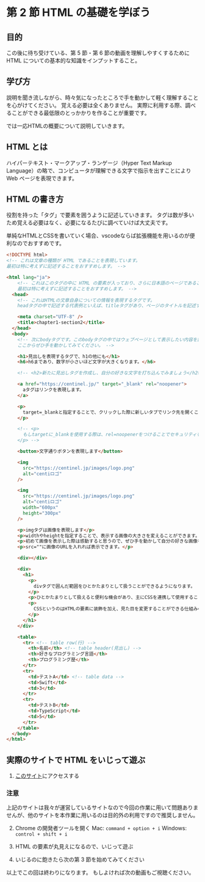 # 第 2 節 HTML の基礎を学ぼう

## 目的

この後に待ち受けている、第 5 節・第 6 節の動画を理解しやすくするために HTML についての基本的な知識をインプットすること。

## 学び方

説明を聞き流しながら、時々気になったところで手を動かして軽く理解することを心がけてください。
覚える必要は全くありません。
実際に利用する際、調べることができる最低限のとっかかりを作ることが重要です。

では一応HTMLの概要について説明していきます。

## HTML とは

ハイパーテキスト・マークアップ・ランゲージ（Hyper Text Markup Language）の略で、コンピュータが理解できる文字で指示を出すことにより Web ページを表現できます。

## HTML の書き方

役割を持った「タグ」で要素を囲うように記述していきます。
タグは数が多いため覚える必要はなく、必要になるたびに調べていけば大丈夫です。

単純なHTMLとCSSを書いていく場合、vscodeならば拡張機能を用いるのが便利なのでおすすめです。

```html
<!DOCTYPE html>
<!-- これは文章の種類が HTML であることを表現しています。
最初は特に考えずに記述することをおすすめします。 -->

<html lang="ja">
    <!-- これはこのタグの中に HTML の要素が入っており、さらに日本語のページであることを表現しています。
    最初は特に考えずに記述することをおすすめします。 -->
  <head>
    <!-- これはHTMLの文章自身についての情報を表現するタグです。
    headタグの中で記述する代表例といえば、titleタグがあり、ページのタイトルを記述することができます。 -->

    <meta charset="UTF-8" />
    <title>chapter1-section2</title>
  </head>
  <body>
    <!-- 次にbodyタグです。このbodyタグの中ではウェブページとして表示したい内容を記述していきます。
    ここからぜひ手を動かしてみてください。 -->

    <h1>見出しを表現するタグで、h1の他にも</h1>
    <h6>h6まであり、数字が小さいほど文字が大きくなります。</h6>

    <!-- <h2>新たに見出しタグを作成し、自分の好きな文字を打ち込んでみましょう</h2> -->

    <a href="https://centinel.jp/" target="_blank" rel="noopener">
      aタグはリンクを表現します。
    </a>

    <p>
      target=_blankと指定することで、クリックした際に新しいタブでリンク先を開くことができます。
    </p>

    <!-- <p>
      もしtargetに_blankを使用する際は、rel=noopenerをつけることでセキュリティを向上させることができるのでおすすめです
    </p> -->

    <button>文字通りボタンを表現します</button>

    <img
      src="https://centinel.jp/images/logo.png"
      alt="centiロゴ"
    />

    <img
      src="https://centinel.jp/images/logo.png"
      alt="centiロゴ"
      width="600px"
      height="300px"
    />

    <p>imgタグは画像を表現します</p>
    <p>widthやheightを指定することで、表示する画像の大きさを変えることができます。</p>
    <p>初めて画像を表示した際は感動すると思うので、ぜひ手を動かして自分の好きな画像を表示してみてください。</p>
    <p>src=""に画像のURLを入れれば表示できます。</p>

    <div></div>

    <div>
      <h1>
        <p>
          divタグで囲んだ範囲をひとかたまりとして扱うことができるようになります。
        </p>
        <p>ひとかたまりとして扱えると便利な機会があり、主にCSSを連携して使用することが多いです</p>
        <p>
          CSSというのはHTMLの要素に装飾を加え、見た目を変更することができる仕組みのことです。
        </p>
      </h1>
    </div>

    <table>
      <tr> <!-- table row(行) -->
        <th>名前</th> <!-- table header(見出し) -->
        <th>好きなプログラミング言語</th>
        <th>プログラミング歴</th>
      </tr>
      <tr>
        <td>テストA</td> <!-- table data -->
        <td>Swift</td>
        <td>3</td>
      </tr>
      <tr>
        <td>テストB</td>
        <td>TypeScript</td>
        <td>5</td>
      </tr>
    </table>
  </body>
</html>
```

## 実際のサイトで HTML をいじって遊ぶ

1. [このサイト](https://centinel.jp/)にアクセスする

### 注意

上記のサイトは我々が運営しているサイトなので今回の作業に用いて問題ありませんが、他のサイトを本作業に用いるのは目的外の利用ですので推奨しません。

2. Chrome の開発者ツールを開く
   Mac: `command + option + i`
   Windows: `control + shift + i`

3. HTML の要素が丸見えになるので、いじって遊ぶ

4. いじるのに飽きたら次の第 3 節を始めてみてください

以上でこの回は終わりになります。
もしよければ次の動画もご視聴ください。